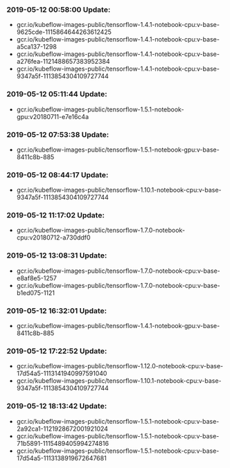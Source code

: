 ### 2019-05-12 00:58:00 Update:

- gcr.io/kubeflow-images-public/tensorflow-1.4.1-notebook-cpu:v-base-9625cde-1115864644263612425
- gcr.io/kubeflow-images-public/tensorflow-1.4.1-notebook-cpu:v-base-a5ca137-1298
- gcr.io/kubeflow-images-public/tensorflow-1.4.1-notebook-cpu:v-base-a276fea-1121488657383952384
- gcr.io/kubeflow-images-public/tensorflow-1.4.1-notebook-cpu:v-base-9347a5f-1113854304109727744
### 2019-05-12 05:11:44 Update:

- gcr.io/kubeflow-images-public/tensorflow-1.5.1-notebook-gpu:v20180711-e7e16c4a
### 2019-05-12 07:53:38 Update:

- gcr.io/kubeflow-images-public/tensorflow-1.5.1-notebook-gpu:v-base-8411c8b-885
### 2019-05-12 08:44:17 Update:

- gcr.io/kubeflow-images-public/tensorflow-1.10.1-notebook-cpu:v-base-9347a5f-1113854304109727744
### 2019-05-12 11:17:02 Update:

- gcr.io/kubeflow-images-public/tensorflow-1.7.0-notebook-cpu:v20180712-a730ddf0
### 2019-05-12 13:08:31 Update:

- gcr.io/kubeflow-images-public/tensorflow-1.7.0-notebook-cpu:v-base-e8af8e5-1257
- gcr.io/kubeflow-images-public/tensorflow-1.7.0-notebook-cpu:v-base-b1ed075-1121
### 2019-05-12 16:32:01 Update:

- gcr.io/kubeflow-images-public/tensorflow-1.4.1-notebook-gpu:v-base-8411c8b-885
### 2019-05-12 17:22:52 Update:

- gcr.io/kubeflow-images-public/tensorflow-1.12.0-notebook-cpu:v-base-17d54a5-1113141940997591040
- gcr.io/kubeflow-images-public/tensorflow-1.10.1-notebook-cpu:v-base-9347a5f-1113854304109727744
### 2019-05-12 18:13:42 Update:

- gcr.io/kubeflow-images-public/tensorflow-1.5.1-notebook-cpu:v-base-2a92ca1-1121928672001921024
- gcr.io/kubeflow-images-public/tensorflow-1.5.1-notebook-cpu:v-base-71b5891-1115489405994274816
- gcr.io/kubeflow-images-public/tensorflow-1.5.1-notebook-cpu:v-base-17d54a5-1113138919672647681
